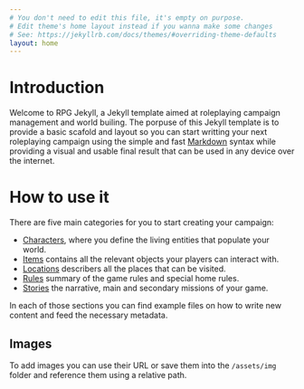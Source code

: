```yaml
---
# You don't need to edit this file, it's empty on purpose.
# Edit theme's home layout instead if you wanna make some changes
# See: https://jekyllrb.com/docs/themes/#overriding-theme-defaults
layout: home
---
```


# Introduction

Welcome to RPG Jekyll, a Jekyll template aimed at roleplaying campaign management and world builing. The porpuse of this Jekyll template is to provide a basic scafold and layout so you can start writting your next roleplaying campaign using the simple and fast [Markdown](https://github.com/adam-p/markdown-here/wiki/Markdown-Cheatsheet) syntax while providing a visual and usable final result that can be used in any device over the internet.

# How to use it

There are five main categories for you to start creating your campaign:

* [Characters](characters), where you define the living entities that populate your world.
* [Items](items) contains all the relevant objects your players can interact with.
* [Locations](locations) describers all the places that can be visited.
* [Rules](rules) summary of the game rules and special home rules.
* [Stories](stories) the narrative, main and secondary missions of your game.

In each of those sections you can find example files on how to write new content and feed the necessary metadata.

## Images

To add images you can use their URL or save them into the `/assets/img` folder and reference them using a relative path.
